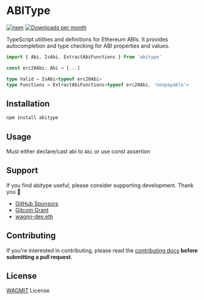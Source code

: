 # ABIType

[![npm](https://img.shields.io/npm/v/abitype.svg?colorA=21262d&colorB=161b22&style=flat)](https://www.npmjs.com/package/abitype)
[![Downloads per month](https://img.shields.io/npm/dm/abitype?colorA=21262d&colorB=161b22&style=flat)](https://www.npmjs.com/package/abitype)

TypeScript utilities and definitions for Ethereum ABIs. It provides autocompletion and type checking for ABI properties and values.

```ts
import { Abi, IsAbi, ExtractAbiFunctions } from 'abitype'

const erc20Abi: Abi = [...]

type Valid = IsAbi<typeof erc20Abi>
type Functions = ExtractAbiFunctions<typeof erc20Abi, 'nonpayable'>
```

## Installation

```bash
npm install abitype
```

## Usage

Must either declare/cast abi to `Abi` or use const assertion

## Support

If you find abitype useful, please consider supporting development. Thank you 🙏

- [GitHub Sponsors](https://github.com/sponsors/tmm?metadata_campaign=gh_readme_support)
- [Gitcoin Grant](https://gitcoin.co/grants/4493/wagmi-react-hooks-library-for-ethereum)
- [wagmi-dev.eth](https://etherscan.io/enslookup-search?search=wagmi-dev.eth)

## Contributing

If you're interested in contributing, please read the [contributing docs](/.github/CONTRIBUTING.md) **before submitting a pull request**.

## License

[WAGMIT](/LICENSE) License

